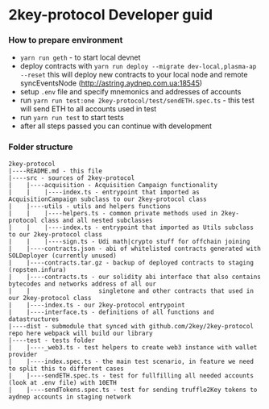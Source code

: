 # 2key-protocol Developer guid

### How to prepare environment

* ```yarn run geth``` - to start local devnet
* deploy contracts with ```yarn run deploy --migrate dev-local,plasma-ap --reset``` this will deploy new contracts to your local node and remote syncEventsNode (http://astring.aydnep.com.ua:18545)
* setup ```.env``` file and specify mnemonics and addresses of accounts
* run ```yarn run test:one 2key-protocol/test/sendETH.spec.ts``` - this test will send ETH to all accounts used in test
* run ```yarn run test``` to start tests
* after all steps passed you can continue with development

### Folder structure

```
2key-protocol
|----README.md - this file
|----src - sources of 2key-protocol
|    |----acquisition - Acquisition Campaign functionality
|    |    |----index.ts - entrypoint that imported as AcquisitionCampaign subclass to our 2key-protocol class
|    |----utils - utils and helpers functions
|    |    |----helpers.ts - common private methods used in 2key-protocol class and all nested subclasses
|    |    |----index.ts - entrypoint that imported as Utils subclass to our 2key-protocol class
|    |    |----sign.ts - Udi math|crypto stuff for offchain joining
|    |----contracts.json - abi of whitelisted contracts generated with SOLDeployer (currently unused)
|    |----contracts.tar.gz - backup of deployed contracts to staging (ropsten.infura)
|    |----contracts.ts - our solidity abi interface that also contains bytecodes and networks address of all our
|    |                   singletone and other contracts that used in our 2key-protocol class
|    |----index.ts - our 2key-protocol entrypoint
|    |----interface.ts - definitions of all functions and datastructures
|----dist - submodule that synced with github.com/2key/2key-protocol repo here webpack will build our library
|----test - tests folder
|    |----_web3.ts - test helpers to create web3 instance with wallet provider
|    |----index.spec.ts - the main test scenario, in feature we need to split this to different cases
|    |----sendETH.spec.ts - test for fullfilling all needed accounts (look at .env file) with 10ETH
|    |----sendTokens.spec.ts - test for sending truffle2Key tokens to aydnep accounts in staging network
```
